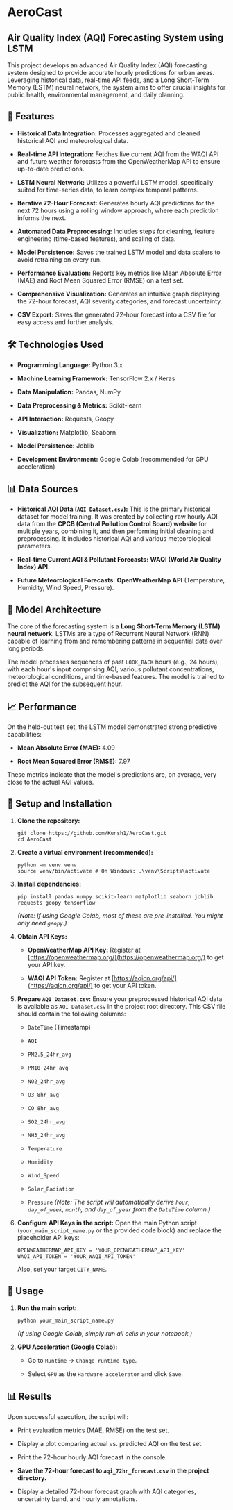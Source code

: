 # AeroCast

## Air Quality Index (AQI) Forecasting System using LSTM

This project develops an advanced Air Quality Index (AQI) forecasting system designed to provide accurate hourly predictions for urban areas. Leveraging historical data, real-time API feeds, and a Long Short-Term Memory (LSTM) neural network, the system aims to offer crucial insights for public health, environmental management, and daily planning.

## 🌟 Features

* **Historical Data Integration:** Processes aggregated and cleaned historical AQI and meteorological data.

* **Real-time API Integration:** Fetches live current AQI from the WAQI API and future weather forecasts from the OpenWeatherMap API to ensure up-to-date predictions.

* **LSTM Neural Network:** Utilizes a powerful LSTM model, specifically suited for time-series data, to learn complex temporal patterns.

* **Iterative 72-Hour Forecast:** Generates hourly AQI predictions for the next 72 hours using a rolling window approach, where each prediction informs the next.

* **Automated Data Preprocessing:** Includes steps for cleaning, feature engineering (time-based features), and scaling of data.

* **Model Persistence:** Saves the trained LSTM model and data scalers to avoid retraining on every run.

* **Performance Evaluation:** Reports key metrics like Mean Absolute Error (MAE) and Root Mean Squared Error (RMSE) on a test set.

* **Comprehensive Visualization:** Generates an intuitive graph displaying the 72-hour forecast, AQI severity categories, and forecast uncertainty.

* **CSV Export:** Saves the generated 72-hour forecast into a CSV file for easy access and further analysis.

## 🛠️ Technologies Used

* **Programming Language:** Python 3.x

* **Machine Learning Framework:** TensorFlow 2.x / Keras

* **Data Manipulation:** Pandas, NumPy

* **Data Preprocessing & Metrics:** Scikit-learn

* **API Interaction:** Requests, Geopy

* **Visualization:** Matplotlib, Seaborn

* **Model Persistence:** Joblib

* **Development Environment:** Google Colab (recommended for GPU acceleration)

## 📊 Data Sources

* **Historical AQI Data (`AQI Dataset.csv`):** This is the primary historical dataset for model training. It was created by collecting raw hourly AQI data from the **CPCB (Central Pollution Control Board) website** for multiple years, combining it, and then performing initial cleaning and preprocessing. It includes historical AQI and various meteorological parameters.

* **Real-time Current AQI & Pollutant Forecasts:** **WAQI (World Air Quality Index) API**.

* **Future Meteorological Forecasts:** **OpenWeatherMap API** (Temperature, Humidity, Wind Speed, Pressure).

## 🧠 Model Architecture

The core of the forecasting system is a **Long Short-Term Memory (LSTM) neural network**. LSTMs are a type of Recurrent Neural Network (RNN) capable of learning from and remembering patterns in sequential data over long periods.

The model processes sequences of past `LOOK_BACK` hours (e.g., 24 hours), with each hour's input comprising AQI, various pollutant concentrations, meteorological conditions, and time-based features. The model is trained to predict the AQI for the subsequent hour.

## 📈 Performance

On the held-out test set, the LSTM model demonstrated strong predictive capabilities:

* **Mean Absolute Error (MAE):** 4.09

* **Root Mean Squared Error (RMSE):** 7.97

These metrics indicate that the model's predictions are, on average, very close to the actual AQI values.

## 🚀 Setup and Installation

1.  **Clone the repository:**

    ```
    git clone https://github.com/Kunsh1/AeroCast.git
    cd AeroCast
    ```

2.  **Create a virtual environment (recommended):**

    ```
    python -m venv venv
    source venv/bin/activate # On Windows: .\venv\Scripts\activate
    ```

3.  **Install dependencies:**

    ```
    pip install pandas numpy scikit-learn matplotlib seaborn joblib requests geopy tensorflow
    ```

    *(Note: If using Google Colab, most of these are pre-installed. You might only need `geopy`.)*

4.  **Obtain API Keys:**

    * **OpenWeatherMap API Key:** Register at [https://openweathermap.org/](https://openweathermap.org/) to get your API key.

    * **WAQI API Token:** Register at [https://aqicn.org/api/](https://aqicn.org/api/) to get your API token.

5.  **Prepare `AQI Dataset.csv`:** Ensure your preprocessed historical AQI data is available as `AQI Dataset.csv` in the project root directory. This CSV file should contain the following columns:

    * `DateTime` (Timestamp)

    * `AQI`

    * `PM2.5_24hr_avg`

    * `PM10_24hr_avg`

    * `NO2_24hr_avg`

    * `O3_8hr_avg`

    * `CO_8hr_avg`

    * `SO2_24hr_avg`

    * `NH3_24hr_avg`

    * `Temperature`

    * `Humidity`

    * `Wind_Speed`

    * `Solar_Radiation`

    * `Pressure`
        *(Note: The script will automatically derive `hour`, `day_of_week`, `month`, and `day_of_year` from the `DateTime` column.)*

6.  **Configure API Keys in the script:** Open the main Python script (`your_main_script_name.py` or the provided code block) and replace the placeholder API keys:

    ```
    OPENWEATHERMAP_API_KEY = 'YOUR_OPENWEATHERMAP_API_KEY'
    WAQI_API_TOKEN = 'YOUR_WAQI_API_TOKEN'
    ```

    Also, set your target `CITY_NAME`.

## 🏃 Usage

1.  **Run the main script:**

    ```
    python your_main_script_name.py
    ```

    *(If using Google Colab, simply run all cells in your notebook.)*

2.  **GPU Acceleration (Google Colab):**

    * Go to `Runtime` -> `Change runtime type`.

    * Select `GPU` as the `Hardware accelerator` and click `Save`.

## 📊 Results

Upon successful execution, the script will:

* Print evaluation metrics (MAE, RMSE) on the test set.

* Display a plot comparing actual vs. predicted AQI on the test set.

* Print the 72-hour hourly AQI forecast in the console.

* **Save the 72-hour forecast to `aqi_72hr_forecast.csv` in the project directory.**

* Display a detailed 72-hour forecast graph with AQI categories, uncertainty band, and hourly annotations.
